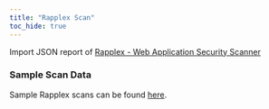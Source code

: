 ```yaml
---
title: "Rapplex Scan"
toc_hide: true
---
```

Import JSON report of [Rapplex - Web Application Security Scanner](https://rapplex.com)


### Sample Scan Data
Sample Rapplex scans can be found [here](https://github.com/DefectDojo/django-DefectDojo/tree/master/unittests/scans/rapplex).
